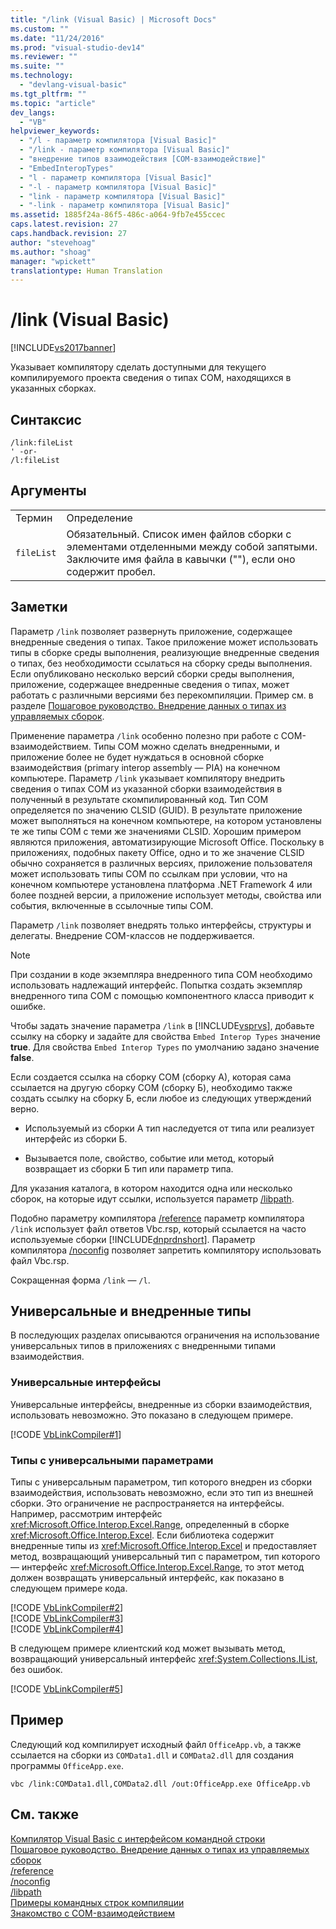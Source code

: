 ```yaml
---
title: "/link (Visual Basic) | Microsoft Docs"
ms.custom: ""
ms.date: "11/24/2016"
ms.prod: "visual-studio-dev14"
ms.reviewer: ""
ms.suite: ""
ms.technology: 
  - "devlang-visual-basic"
ms.tgt_pltfrm: ""
ms.topic: "article"
dev_langs: 
  - "VB"
helpviewer_keywords: 
  - "/l - параметр компилятора [Visual Basic]"
  - "/link - параметр компилятора [Visual Basic]"
  - "внедрение типов взаимодействия [COM-взаимодействие]"
  - "EmbedInteropTypes"
  - "l - параметр компилятора [Visual Basic]"
  - "-l - параметр компилятора [Visual Basic]"
  - "link - параметр компилятора [Visual Basic]"
  - "-link - параметр компилятора [Visual Basic]"
ms.assetid: 1885f24a-86f5-486c-a064-9fb7e455ccec
caps.latest.revision: 27
caps.handback.revision: 27
author: "stevehoag"
ms.author: "shoag"
manager: "wpickett"
translationtype: Human Translation
---
```

# /link (Visual Basic)
[!INCLUDE[vs2017banner](../../../csharp/includes/vs2017banner.md)]

Указывает компилятору сделать доступными для текущего компилируемого проекта сведения о типах COM, находящихся в указанных сборках.  
  
## Синтаксис  
  
```  
/link:fileList  
' -or-  
/l:fileList  
```  
  
## Аргументы  
  
|||  
|-|-|  
|Термин|Определение|  
|`fileList`|Обязательный.  Список имен файлов сборки с элементами отделенными между собой запятыми.  Заключите имя файла в кавычки \(""\), если оно содержит пробел.|  
  
## Заметки  
 Параметр `/link` позволяет развернуть приложение, содержащее внедренные сведения о типах.  Такое приложение может использовать типы в сборке среды выполнения, реализующие внедренные сведения о типах, без необходимости ссылаться на сборку среды выполнения.  Если опубликовано несколько версий сборки среды выполнения, приложение, содержащее внедренные сведения о типах, может работать с различными версиями без перекомпиляции.  Пример см. в разделе [Пошаговое руководство. Внедрение данных о типах из управляемых сборок](../Topic/Walkthrough:%20Embedding%20Types%20from%20Managed%20Assemblies%20\(C%23%20and%20Visual%20Basic\).md).  
  
 Применение параметра `/link` особенно полезно при работе с COM\-взаимодействием.  Типы COM можно сделать внедренными, и приложение более не будет нуждаться в основной сборке взаимодействия \(primary interop assembly — PIA\) на конечном компьютере.  Параметр `/link` указывает компилятору внедрить сведения о типах COM из указанной сборки взаимодействия в полученный в результате скомпилированный код.  Тип COM определяется по значению CLSID \(GUID\).  В результате приложение может выполняться на конечном компьютере, на котором установлены те же типы COM с теми же значениями CLSID.  Хорошим примером являются приложения, автоматизирующие Microsoft Office.  Поскольку в приложениях, подобных пакету Office, одно и то же значение CLSID обычно сохраняется в различных версиях, приложение пользователя может использовать типы COM по ссылкам при условии, что на конечном компьютере установлена платформа .NET Framework 4 или более поздней версии, а приложение использует методы, свойства или события, включенные в ссылочные типы COM.  
  
 Параметр `/link` позволяет внедрять только интерфейсы, структуры и делегаты.  Внедрение COM\-классов не поддерживается.  
  
> [!NOTE]
>  При создании в коде экземпляра внедренного типа COM необходимо использовать надлежащий интерфейс.  Попытка создать экземпляр внедренного типа COM с помощью компонентного класса приводит к ошибке.  
  
 Чтобы задать значение параметра `/link` в [!INCLUDE[vsprvs](../../../csharp/includes/vsprvs_md.md)], добавьте ссылку на сборку и задайте для свойства `Embed Interop Types` значение **true**.  Для свойства `Embed Interop Types` по умолчанию задано значение **false**.  
  
 Если создается ссылка на сборку COM \(сборку A\), которая сама ссылается на другую сборку COM \(сборку Б\), необходимо также создать ссылку на сборку Б, если любое из следующих утверждений верно.  
  
-   Используемый из сборки A тип наследуется от типа или реализует интерфейс из сборки Б.  
  
-   Вызывается поле, свойство, событие или метод, который возвращает из сборки Б тип или параметр типа.  
  
 Для указания каталога, в котором находится одна или несколько сборок, на которые идут ссылки, используется параметр [\/libpath](../../../visual-basic/reference/command-line-compiler/libpath.md).  
  
 Подобно параметру компилятора [\/reference](../../../visual-basic/reference/command-line-compiler/reference.md) параметр компилятора `/link` использует файл ответов Vbc.rsp, который ссылается на часто используемые сборки [!INCLUDE[dnprdnshort](../../../csharp/getting-started/includes/dnprdnshort_md.md)].  Параметр компилятора [\/noconfig](../../../visual-basic/reference/command-line-compiler/noconfig.md) позволяет запретить компилятору использовать файл Vbc.rsp.  
  
 Сокращенная форма `/link` — `/l`.  
  
## Универсальные и внедренные типы  
 В последующих разделах описываются ограничения на использование универсальных типов в приложениях с внедренными типами взаимодействия.  
  
### Универсальные интерфейсы  
 Универсальные интерфейсы, внедренные из сборки взаимодействия, использовать невозможно.  Это показано в следующем примере.  
  
 [!CODE [VbLinkCompiler#1](../CodeSnippet/VS_Snippets_VBCSharp/vblinkcompiler#1)]  
  
### Типы с универсальными параметрами  
 Типы с универсальным параметром, тип которого внедрен из сборки взаимодействия, использовать невозможно, если это тип из внешней сборки.  Это ограничение не распространяется на интерфейсы.  Например, рассмотрим интерфейс <xref:Microsoft.Office.Interop.Excel.Range>, определенный в сборке <xref:Microsoft.Office.Interop.Excel>.  Если библиотека содержит внедренные типы из <xref:Microsoft.Office.Interop.Excel> и предоставляет метод, возвращающий универсальный тип с параметром, тип которого — интерфейс <xref:Microsoft.Office.Interop.Excel.Range>, то этот метод должен возвращать универсальный интерфейс, как показано в следующем примере кода.  
  
 [!CODE [VbLinkCompiler#2](../CodeSnippet/VS_Snippets_VBCSharp/vblinkcompiler#2)]  
[!CODE [VbLinkCompiler#3](../CodeSnippet/VS_Snippets_VBCSharp/vblinkcompiler#3)]  
[!CODE [VbLinkCompiler#4](../CodeSnippet/VS_Snippets_VBCSharp/vblinkcompiler#4)]  
  
 В следующем примере клиентский код может вызывать метод, возвращающий универсальный интерфейс <xref:System.Collections.IList>, без ошибок.  
  
 [!CODE [VbLinkCompiler#5](../CodeSnippet/VS_Snippets_VBCSharp/vblinkcompiler#5)]  
  
## Пример  
 Следующий код компилирует исходный файл `OfficeApp.vb`, а также ссылается на сборки из `COMData1.dll` и `COMData2.dll` для создания программы `OfficeApp.exe`.  
  
```vb#  
vbc /link:COMData1.dll,COMData2.dll /out:OfficeApp.exe OfficeApp.vb  
```  
  
## См. также  
 [Компилятор Visual Basic с интерфейсом командной строки](../../../visual-basic/reference/command-line-compiler/index.md)   
 [Пошаговое руководство. Внедрение данных о типах из управляемых сборок](../Topic/Walkthrough:%20Embedding%20Types%20from%20Managed%20Assemblies%20\(C%23%20and%20Visual%20Basic\).md)   
 [\/reference](../../../visual-basic/reference/command-line-compiler/reference.md)   
 [\/noconfig](../../../visual-basic/reference/command-line-compiler/noconfig.md)   
 [\/libpath](../../../visual-basic/reference/command-line-compiler/libpath.md)   
 [Примеры командных строк компиляции](../../../visual-basic/reference/command-line-compiler/sample-compilation-command-lines.md)   
 [Знакомство с COM\-взаимодействием](../../../visual-basic/programming-guide/com-interop/introduction-to-com-interop.md)